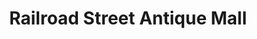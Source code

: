 ---
title: "Railroad Street Antique Mall"
url: /sherwood/railroad-street-antique-mall/
shop: antiques
---